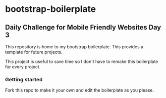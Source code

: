 # bootstrap-boilerplate
## Daily Challenge for Mobile Friendly Websites Day 3
This repository is home to my bootstrap boilerplate. This provides a template for future projects.

This project is useful to save time so I don't have to remake this boilerplate for every project. 

### Getting started
Fork this repo to make it your own and edit the boilerplate as you please. 